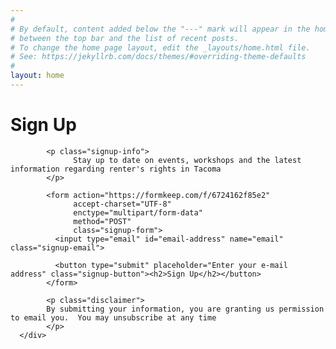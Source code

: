 ```yaml
---
#
# By default, content added below the "---" mark will appear in the home page
# between the top bar and the list of recent posts.
# To change the home page layout, edit the _layouts/home.html file.
# See: https://jekyllrb.com/docs/themes/#overriding-theme-defaults
#
layout: home
---
```

<div class="container">
      <div class="sign-up">
            <span class="email-icon" />
            <h1 class="signup-title">Sign Up</h1>

            <p class="signup-info">
                  Stay up to date on events, workshops and the latest information regarding renter's rights in Tacoma
            </p>
                  
            <form action="https://formkeep.com/f/6724162f85e2"
                  accept-charset="UTF-8"
                  enctype="multipart/form-data"
                  method="POST"
                  class="signup-form">
              <input type="email" id="email-address" name="email" class="signup-email">

              <button type="submit" placeholder="Enter your e-mail address" class="signup-button"><h2>Sign Up</h2></button>
            </form>
            
            <p class="disclaimer">
            By submitting your information, you are granting us permission to email you.  You may unsubscribe at any time
            </p>
      </div>
</div>
